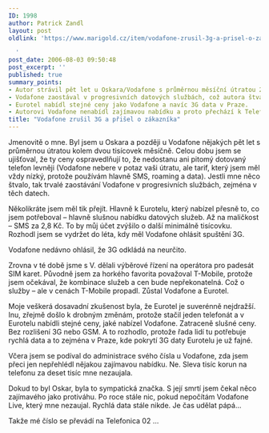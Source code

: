 ```yaml
---
ID: 1998
author: Patrick Zandl
layout: post
oldlink: 'https://www.marigold.cz/item/vodafone-zrusil-3g-a-prisel-o-zakaznika

  '
post_date: 2006-08-03 09:50:48
post_excerpt: ''
published: true
summary_points:
- Autor strávil pět let u Oskara/Vodafone s průměrnou měsíční útratou 2000 Kč.
- Vodafone zaostával v progresivních datových službách, což autora štvalo.
- Eurotel nabídl stejné ceny jako Vodafone a navíc 3G data v Praze.
- Autorovi Vodafone nenabídl zajímavou nabídku a proto přechází k Telefonica 02.
title: "Vodafone zrušil 3G a přišel o zákazníka"
---
```


<p>Jmenovitě o mne. Byl jsem u Oskara a později u Vodafone nějakých pět let s průměrnou útratou kolem dvou tisícovek měsíčně. Celou dobu jsem se ujišťoval, že ty ceny ospravedlňují to, že nedostanu ani pitomý dotovaný telefon levněji (Vodafone nebere v potaz vaši útratu, ale tarif, který jsem měl vždy nízký, protože používám hlavně SMS, roaming a data). Jestli mne něco štvalo, tak trvalé zaostávání Vodafone v progresivních službách, zejména v těch datech.</p>

<p>Několikráte jsem měl tik přejít. Hlavně k Eurotelu, který nabízel přesně to, co jsem potřeboval – hlavně slušnou nabídku datových služeb. Až na maličkost – SMS za 2,8 Kč. To by můj účet zvýšilo o další minimálně tisícovku. Rozhodl jsem se vydržet do léta, kdy měl Vodafone ohlásit spuštění 3G. </p>

<p>Vodafone nedávno ohlásil, že 3G odkládá na neurčito. </p>

<p>Zrovna v té době jsme s V. dělali výběrové řízení na operátora pro padesát SIM karet. Původně jsem za horkého favorita považoval T-Mobile, protože jsem očekával, že kombinace služeb a cen bude nepřekonatelná. Což o služby – ale v cenách T-Mobile propadl. Zůstal Vodafone a Eurotel. </p>

<p>Moje veškerá dosavadní zkušenost byla, že Eurotel je suverénně nejdražší. Inu, zřejmě došlo k drobným změnám, protože stačil jeden telefonát a v Eurotelu nabídli stejné ceny, jaké nabízel Vodafone. Zatraceně slušné ceny. Bez rozlišení 3G nebo GSM. A to rozhodlo, protože řada lidí tu potřebuje rychlá data a to zejména v Praze, kde pokrytí 3G daty Eurotelu je už fajné. </p>

<p>Včera jsem se podíval do administrace svého čísla u Vodafone, zda jsem přeci jen nepřehlédl nějakou zajímavou nabídku. Ne. Sleva tisíc korun na telefonu za deset tisíc mne nezaujala. </p>

<p>Dokud to byl Oskar, byla to sympatická značka. S její smrtí jsem čekal něco zajímavého jako protiváhu. Po roce stále nic, pokud nepočítám Vodafone Live, který mne nezaujal. Rychlá data stále nikde. Je čas udělat pápá…  </p>

<p>Takže mé číslo se převádí na Telefonica 02 ...
</p>